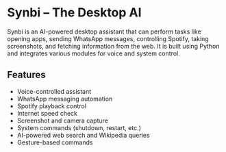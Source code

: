 # Synbi – The Desktop AI

Synbi is an AI-powered desktop assistant that can perform tasks like opening apps, sending WhatsApp messages, controlling Spotify, taking screenshots, and fetching information from the web. It is built using Python and integrates various modules for voice and system control.

## Features
- Voice-controlled assistant
- WhatsApp messaging automation
- Spotify playback control
- Internet speed check
- Screenshot and camera capture
- System commands (shutdown, restart, etc.)
- AI-powered web search and Wikipedia queries
- Gesture-based commands

